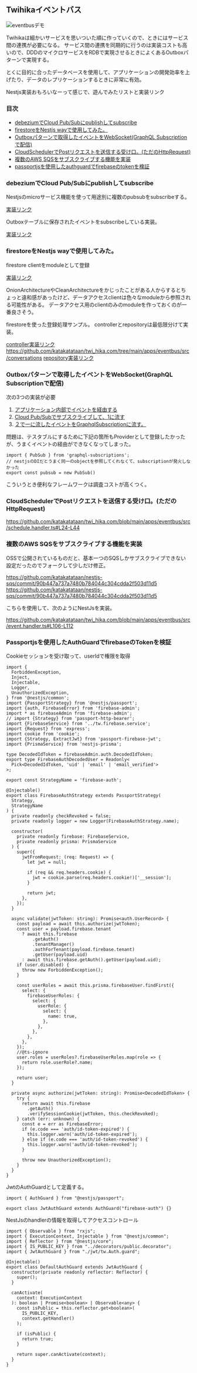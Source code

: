 ## Twihikaイベントバス

![eventbusデモ](https://storage.googleapis.com/pubic-image-for-twi-hika-chrome-extension/Kapture%202022-10-11%20at%2000.34.122.gif)

Twihikaは細かいサービスを思いついた順に作っていくので、ときにはサービス間の連携が必要になる。
サービス間の連携を同期的に行うのは実装コストも高いので、DDDのマイクロサービスをRDBで実現させるときによくあるOutboxパターンで実現する。

とくに目的に合ったデータベースを使用して、アプリケーションの開発効率を上げたり、データのレプリケーションするときに非常に有効。


Nestjs実装おもろいなーって感じで、遊んでみたリストと実装リンク

### 目次

- [debeziumでCloud Pub/Subにpublishしてsubscribe](#debeziumでcloud-pubsubにpublishしてsubscribe)
- [firestoreをNestjs wayで使用してみた。](#firestoreをnestjs-wayで使用してみた)
- [Outboxパターンで取得したイベントをWebSocket(GraphQL Subscriptionで配信)](#outboxパターンで取得したイベントをwebsocketgraphql-subscriptionで配信)
- [CloudSchedulerでPostリクエストを送信する受け口。(ただのHttpRequest)](#cloudschedulerでpostリクエストを送信する受け口ただのhttprequest)
- [複数のAWS SQSをサブスクライブする機能を実装](#複数のaws-sqsをサブスクライブする機能を実装)
- [passportjsを使用したauthguardでfirebaseのtokenを検証](#passportjsを使用したauthguardでfirebaseのtokenを検証)

### debeziumでCloud Pub/Subにpublishしてsubscribe

Nestjsのmicroサービス機能を使って用途別に複数のpubsubをsubscribeする。

[実装リンク](https://github.com/katakatataan/twi_hika.com/blob/main/apps/eventbus/src/main.ts#L31-L45)

Outboxテーブルに保存されたイベントをsubscribeしている実装。

[実装リンク](https://github.com/katakatataan/twi_hika.com/blob/main/apps/eventbus/src/event.handler.ts#L79-L104)


### firestoreをNestjs wayで使用してみた。

firestore clientをmoduleとして登録

[実装リンク](https://github.com/katakatataan/twi_hika.com/blob/main/apps/eventbus/src/firestore/firestore.module.ts#L9-L41)

OnionArchitectureやCleanArchitectureをかじったことがある人からするとちょっと違和感があったけど、データアクセスclientは色々なmoduleから参照される可能性がある。
データアクセス用のclientのみのmoduleを作っておくのが一番良さそう。

firestoreを使った登録処理サンプル。
controllerとrepositoryは最低限分けて実装。

[controller実装リンク](https://github.com/katakatataan/twi_hika.com/blob/main/apps/eventbus/src/conversations/conversations.controller.ts)
https://github.com/katakatataan/twi_hika.com/tree/main/apps/eventbus/src/conversations
[repository実装リンク](https://github.com/katakatataan/twi_hika.com/blob/main/apps/eventbus/src/conversations/conversatoin.repository.ts#L15-L36)

### Outboxパターンで取得したイベントをWebSocket(GraphQL Subscriptionで配信)

次の3つの実装が必要

1. [アプリケーション内部でイベントを経由する](https://github.com/katakatataan/twi_hika.com/blob/main/apps/eventbus/src/client.pubsub.ts#L1-L3)
2. [Cloud Pub/Subでサブスクライブして、1に流す](https://github.com/katakatataan/twi_hika.com/blob/main/apps/eventbus/src/event.handler.ts#L52-L56)
3. [２で一に流したイベントをGraphqlSubscriptionに流す。](https://github.com/katakatataan/twi_hika.com/blob/main/apps/eventbus/src/user-subscription/user.resolver.ts)

問題は、テスタブルにするために下記の箇所もProviderとして登録したかったが、うまくイベントの経由ができなくなってしまった。
```
import { PubSub } from 'graphql-subscriptions';
// nestjsのDIだとうまく同一のobjectを参照してくれなくて、subscriptionが発火しなかった
export const pubsub = new PubSub()
```
こういうとき便利なフレームワークは調査コストが高くつく。

### CloudSchedulerでPostリクエストを送信する受け口。(ただのHttpRequest)

https://github.com/katakatataan/twi_hika.com/blob/main/apps/eventbus/src/schedule.handler.ts#L24-L44


### 複数のAWS SQSをサブスクライブする機能を実装

OSSで公開されているものだと、基本一つのSQSしかサブスクライブできない設定だったのでフォークして少しだけ修正。

https://github.com/katakatataan/nestjs-sqs/commit/90b447a737a7480b784044c304cdda2f503d11d5
https://github.com/katakatataan/nestjs-sqs/commit/90b447a737a7480b784044c304cdda2f503d11d5

こちらを使用して、次のようにNestJsを実装。

https://github.com/katakatataan/twi_hika.com/blob/main/apps/eventbus/src/event.handler.ts#L106-L112


### Passportjsを使用したAuthGuardでfirebaseのTokenを検証


Cookieセッションを受け取って、userIdで権限を取得

```
import {
  ForbiddenException,
  Inject,
  Injectable,
  Logger,
  UnauthorizedException,
} from '@nestjs/common';
import {PassportStrategy} from '@nestjs/passport';
import {auth, FirebaseError} from 'firebase-admin';
import * as firebaseAdmin from 'firebase-admin';
// import {Strategy} from 'passport-http-bearer';
import {FirebaseService} from '../tw.firebase.service';
import {Request} from 'express';
import cookie from 'cookie';
import {Strategy, ExtractJwt} from 'passport-firebase-jwt';
import {PrismaService} from 'nestjs-prisma';

type DecodedIdToken = firebaseAdmin.auth.DecodedIdToken;
export type FirebaseAuthDecodedUser = Readonly<
  Pick<DecodedIdToken, 'uid' | 'email' | 'email_verified'>
>;

export const StrategyName = 'firebase-auth';

@Injectable()
export class FirebaseAuthStrategy extends PassportStrategy(
  Strategy,
  StrategyName
) {
  private readonly checkRevoked = false;
  private readonly logger = new Logger(FirebaseAuthStrategy.name);

  constructor(
    private readonly firebase: FirebaseService,
    private readonly prisma: PrismaService
  ) {
    super({
      jwtFromRequest: (req: Request) => {
        let jwt = null;

        if (req && req.headers.cookie) {
          jwt = cookie.parse(req.headers.cookie!)['__session'];
        }

        return jwt;
      },
    });
  }

  async validate(jwtToken: string): Promise<auth.UserRecord> {
    const payload = await this.authorize(jwtToken);
    const user = payload.firebase.tenant
      ? await this.firebase
          .getAuth()
          .tenantManager()
          .authForTenant(payload.firebase.tenant)
          .getUser(payload.uid)
      : await this.firebase.getAuth().getUser(payload.uid);
    if (user.disabled) {
      throw new ForbiddenException();
    }

    const userRoles = await this.prisma.firebaseUser.findFirst({
      select: {
        firebaseUserRoles: {
          select: {
            userRole: {
              select: {
                name: true,
              },
            },
          },
        },
      },
    });
    //@ts-ignore
    user.roles = userRoles?.firebaseUserRoles.map(role => {
      return role.userRole?.name;
    });

    return user;
  }

  private async authorize(jwtToken: string): Promise<DecodedIdToken> {
    try {
      return await this.firebase
        .getAuth()
        .verifySessionCookie(jwtToken, this.checkRevoked);
    } catch (err: unknown) {
      const e = err as FirebaseError;
      if (e.code === 'auth/id-token-expired') {
        this.logger.warn('auth/id-token-expired');
      } else if (e.code === 'auth/id-token-revoked') {
        this.logger.warn('auth/id-token-revoked');
      }

      throw new UnauthorizedException();
    }
  }
}

```

JwtのAuthGuardとして定義する。

```
import { AuthGuard } from "@nestjs/passport";

export class JwtAuthGuard extends AuthGuard("firebase-auth") {}

```


NestJsのhandlerの情報を取得してアクセスコントロール
```
import { Observable } from "rxjs";
import { ExecutionContext, Injectable } from "@nestjs/common";
import { Reflector } from "@nestjs/core";
import { IS_PUBLIC_KEY } from "../decorators/public.decorator";
import { JwtAuthGuard } from "./jwt/tw.Auth.guard";

@Injectable()
export class DefaultAuthGuard extends JwtAuthGuard {
  constructor(private readonly reflector: Reflector) {
    super();
  }

  canActivate(
    context: ExecutionContext
  ): boolean | Promise<boolean> | Observable<any> {
    const isPublic = this.reflector.get<boolean>(
      IS_PUBLIC_KEY,
      context.getHandler()
    );

    if (isPublic) {
      return true;
    }

    return super.canActivate(context);
  }
}

```
